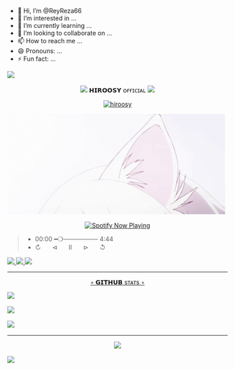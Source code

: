 - 👋 Hi, I’m @ReyReza66
- 👀 I’m interested in ...
- 🌱 I’m currently learning ...
- 💞️ I’m looking to collaborate on ...
- 📫 How to reach me ...
- 😄 Pronouns: ...
- ⚡ Fun fact: ...

<!---
ReyReza66/ReyReza66 is a ✨ special ✨ repository because its `README.md` (this file) appears on your GitHub profile.
You can click the Preview link to take a look at your changes.
--->

<img src="https://capsule-render.vercel.app/api?type=waving&amp;color=7A92B8&amp;height=100&amp;section=header">

<p align=center> <img src="https://raw.githubusercontent.com/innng/innng/master/assets/kyubey.gif" width="25%"> 𝗛𝗜𝗥𝗢𝗢𝗦𝗬 ᴏғғɪᴄɪᴀʟ <img src="https://i.ibb.co/DCqkX4v/Untitled144-20221119080143.png" width="5%"> </h4>
<p align="center">
  <a href="https://instagram.com/hiroosyy"><img src="http://readme-typing-svg.herokuapp.com?color=7A92B8&center=false&vCenter=true&multiline=true&lines=──────────────────────" alt="hiroosy">
</p>

  <img weight="130%" src="https://github.com/HirooSy/hiroosy/blob/main/ezgif.com-gif-maker.gif"/>
<p align="center">

<p align="center">
  <a href="https://open.spotify.com/embed/track/5X3HN2ZNAcnwriB48pW5mw?utm_source=generator" target="_blank"><img src="https://now-playing-on-spotify.vercel.app/api/spotify" alt="Spotify Now Playing" width="350"/></a></p>

> - 00:00​ ━❍──────── 4:44
> - ↻ㅤㅤ⊲ㅤㅤⅡㅤㅤ⊳ㅤㅤ↺ㅤ

  <a href="https://instagram.com/hiroosyy"><img src="https://img.shields.io/badge/Instagram-E4405F?style=for-the-badge&logo=instagram&logoColor=white" width="25%"/>
  <a href="https://github.com/Hiroosy"><img src="https://img.shields.io/badge/-GitHub-black?style=flat-square&logo=github" width="19%"/> 
  <a href="https://saweria.co/hiroosyDev"><img src="https://img.shields.io/badge/Saweria-FFA500?style=for-the-badge&logo=Saweria&logoColor=white" width="18%"/>
</p>

--------

<p align="center">◦ 𝗚𝗜𝗧𝗛𝗨𝗕 sᴛᴀᴛs ◦</h5>

  <a href="https://github.com/hiroosy"><img src="https://github-readme-stats.vercel.app/api?username=HirooSy&show_icons=true&theme=tokyonight"/>

  <a href="https://github.com/hiroosy"><img src="https://github-readme-stats.vercel.app/api/top-langs/?username=HirooSy&theme=tokyonight&layout=compact"/>
  
  <a href="https://github.com/hiroosy"><img src="https://github-profile-summary-cards.vercel.app/api/cards/profile-details?username=hiroosy&theme=tokyonight"/>
  
--------

<p align="center">
  <a href="https://github.com/hiroosy"><img src="https://count.getloli.com/get/@:hiroosy?theme=rule34" width="50%"/>
</p>

<img src="https://capsule-render.vercel.app/api?type=waving&amp;color=7A92B8&amp;height=100&amp;section=footer">
